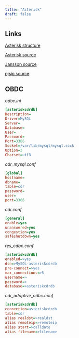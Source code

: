 ```yaml
---
title: "Asterisk"
draft: false
---
```


## Links

[Asterisk structure](https://wiki.asterisk.org/wiki/display/AST/Directory+and+File+Structure)

[Asterisk source](https://downloads.asterisk.org/pub/telephony/)

[Jansson source](http://www.digip.org/jansson/releases/)

[pjsip source](https://www.pjsip.org)

## OBDC

_odbc.ini_

```ini
[asteriskcdrdb]
Description=
Driver=MySQL
Server=
Database=
User=
Password=
Port=3306
Socket=/var/lib/mysql/mysql.sock
Option=3
Charset=utf8
```

_cdr_mysql.conf_

```ini
[global]
hostname=
dbname=
table=cdr
password=
user=
port=3306
```

_cdr.conf_

```ini
[general]
enable=yes
unanswered=yes
congestion=yes
safeshutdown=yes
```

_res_odbc.conf_

```ini
[asteriskcdrdb]
enabled=>yes
dsn=>MySQL-asteriskcdrdb
pre-connect=>yes
max_connections=>5
username=>
password=>
database=>asteriskcdrdb
```

_cdr_adaptive_odbc.conf_

```ini
[asteriskcdrdb]
connection=asteriskcdrdb
table=cdr
alias realdst=>realdst
alias remoteip=>remoteip
alias start=>calldate
alias filename=>filename
```
